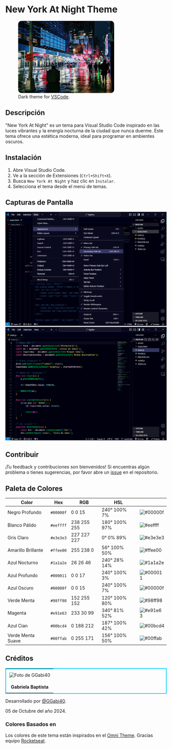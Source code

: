<h1>New York At Night Theme</h1>

<figure>
    <img src="./themes/img-preview/timeSquare.jpg" style="width: 300px; height: auto; border-radius: 10px;">
    <figcaption>Dark theme for <a href="https://code.visualstudio.com/">VSCode</a>.</figcaption>
</figure>

## Descripción

"New York At Night" es un tema para Visual Studio Code inspirado en las luces vibrantes y la energía nocturna de la ciudad que nunca duerme. Este tema ofrece una estética moderna, ideal para programar en ambientes oscuros.

## Instalación

1. Abre Visual Studio Code.
2. Ve a la sección de Extensiones (`Ctrl+Shift+X`).
3. Busca `New York At Night` y haz clic en `Instalar`.
4. Selecciona el tema desde el menú de temas.

## Capturas de Pantalla

![Captura de Pantalla 1](./themes/img-preview/NewYorkAtNight-preview1.png)
![Captura de Pantalla 2](./themes/img-preview/NewYorkAtNight-preview2.png)

## Contribuir
¡Tu feedback y contribuciones son bienvenidos! Si encuentras algún problema o tienes sugerencias, por favor abre un <a href="https://github.com/GGabi40/new-york-at-night/issues?formCode=MG0AV3">issue</a> en el repositorio.

## Paleta de Colores

| Color                | Hex         | RGB            | HSL            |  |
|----------------------|-------------|----------------|----------------|--|
| Negro Profundo       | `#00000f`   | 0 0 15         | 240° 100% 7%   | ![#00000f](https://via.placeholder.com/15/00000f/000000?text=+) |
| Blanco Pálido        | `#eeffff`   | 238 255 255    | 180° 100% 97%  | ![#eeffff](https://via.placeholder.com/15/eeffff/000000?text=+) |
| Gris Claro           | `#e3e3e3`   | 227 227 227    | 0° 0% 89%      | ![#e3e3e3](https://via.placeholder.com/15/e3e3e3/000000?text=+) |
| Amarillo Brillante   | `#ffee00`   | 255 238 0      | 56° 100% 50%   | ![#ffee00](https://via.placeholder.com/15/ffee00/000000?text=+) |
| Azul Nocturno        | `#1a1a2e`   | 26 26 46       | 240° 28% 14%   | ![#1a1a2e](https://via.placeholder.com/15/1a1a2e/000000?text=+) |
| Azul Profundo        | `#000011`   | 0 0 17         | 240° 100% 3%   | ![#000011](https://via.placeholder.com/15/000011/000000?text=+) |
| Azul Oscuro          | `#00000f`   | 0 0 15         | 240° 100% 7%   | ![#00000f](https://via.placeholder.com/15/00000f/000000?text=+) |
| Verde Menta | `#98ff98` | 152 255 152    | 120° 100% 80%  | ![#98ff98](https://via.placeholder.com/15/98ff98/000000?text=+)  |
| Magenta  | `#e91e63`   | 233 30 99      | 340° 81% 52%   | ![#e91e63](https://via.placeholder.com/15/e91e63/000000?text=+) |
| Azul Cian | `#00bcd4`   | 0 188 212      | 187° 100% 42%  | ![#00bcd4](https://via.placeholder.com/15/00bcd4/000000?text=+) |
| Verde Menta Suave | `#00ffab` | 0 255 171 | 156° 100% 50% | ![#00ffab](https://via.placeholder.com/15/00ffab/000000?text=+) |


## Créditos

<table style="border: 2px solid #00d0ff;">
    <tr>
        <td style="padding: 10px;">
            <img src="https://avatars.githubusercontent.com/u/107872122?v=4" alt="Foto de GGabi40" style="width: 150px; height: auto;">
        </td>
    </tr>
    <tr>
        <td style="text-align: center; padding: 10px;">
            <strong>Gabriela Baptista</strong>
        </td>
    </tr>
</table>

Desarrollado por <a href="https://www.instagram.com/ggabi40">@GGabi40</a>.
<p>05 de Octubre del año 2024.</p>


### Colores Basados en
Los colores de este tema están inspirados en el <a href="https://github.com/getomni/omni">Omni Theme</a>. Gracias equipo <a href="https://github.com/rocketseat">Rocketseat</a>.